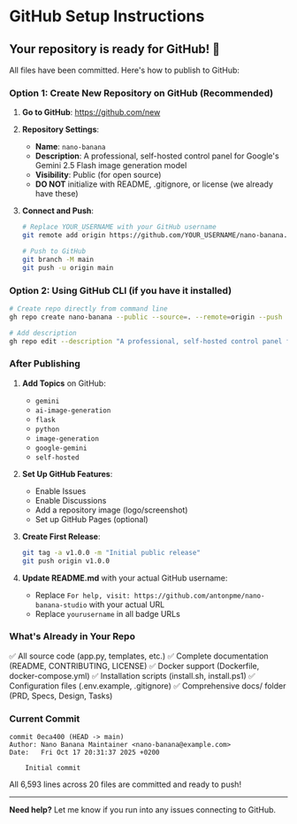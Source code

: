 # GitHub Setup Instructions

## Your repository is ready for GitHub! 🎉

All files have been committed. Here's how to publish to GitHub:

### Option 1: Create New Repository on GitHub (Recommended)

1. **Go to GitHub**: https://github.com/new

2. **Repository Settings**:
   - **Name**: `nano-banana`
   - **Description**: A professional, self-hosted control panel for Google's Gemini 2.5 Flash image generation model
   - **Visibility**: Public (for open source)
   - **DO NOT** initialize with README, .gitignore, or license (we already have these)

3. **Connect and Push**:
   ```bash
   # Replace YOUR_USERNAME with your GitHub username
   git remote add origin https://github.com/YOUR_USERNAME/nano-banana.git
   
   # Push to GitHub
   git branch -M main
   git push -u origin main
   ```

### Option 2: Using GitHub CLI (if you have it installed)

```bash
# Create repo directly from command line
gh repo create nano-banana --public --source=. --remote=origin --push

# Add description
gh repo edit --description "A professional, self-hosted control panel for Google's Gemini 2.5 Flash image generation model"
```

### After Publishing

1. **Add Topics** on GitHub:
   - `gemini`
   - `ai-image-generation`
   - `flask`
   - `python`
   - `image-generation`
   - `google-gemini`
   - `self-hosted`

2. **Set Up GitHub Features**:
   - Enable Issues
   - Enable Discussions
   - Add a repository image (logo/screenshot)
   - Set up GitHub Pages (optional)

3. **Create First Release**:
   ```bash
   git tag -a v1.0.0 -m "Initial public release"
   git push origin v1.0.0
   ```

4. **Update README.md** with your actual GitHub username:
   - Replace `For help, visit: https://github.com/antonpme/nano-banana-studio` with your actual URL
   - Replace `yourusername` in all badge URLs

### What's Already in Your Repo

✅ All source code (app.py, templates, etc.)
✅ Complete documentation (README, CONTRIBUTING, LICENSE)
✅ Docker support (Dockerfile, docker-compose.yml)
✅ Installation scripts (install.sh, install.ps1)
✅ Configuration files (.env.example, .gitignore)
✅ Comprehensive docs/ folder (PRD, Specs, Design, Tasks)

### Current Commit

```
commit 0eca400 (HEAD -> main)
Author: Nano Banana Maintainer <nano-banana@example.com>
Date:   Fri Oct 17 20:31:37 2025 +0200

    Initial commit
```

All 6,593 lines across 20 files are committed and ready to push!

---

**Need help?** Let me know if you run into any issues connecting to GitHub.
